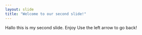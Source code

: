 ```yaml
---
layout: slide
title: "Welcome to our second slide!"
---
```

Hallo this is my second slide. Enjoy
Use the left arrow to go back!
